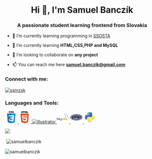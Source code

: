 <h1 align="center">Hi 👋, I'm Samuel Banczík</h1>
<h3 align="center">A passionate student learning frontend from Slovakia</h3>

- 🔭 I’m currently learning programming in [SSOSTA](https://ssosta.edupage.org/)

- 🌱 I’m currently learning **HTML,CSS,PHP and MySQL**

- 👯 I’m looking to collaborate on **any project**

- 📫 You can reach me here **samuel.banczik@gmail.com**

<h3 align="left">Connect with me:</h3>
<p align="left">
<a href="https://instagram.com/ssmzxk" target="blank"><img align="center" src="https://raw.githubusercontent.com/rahuldkjain/github-profile-readme-generator/master/src/images/icons/Social/instagram.svg" alt="ssmzxk" height="30" width="40" /></a>
</p>

<h3 align="left">Languages and Tools:</h3>
<p align="left"> <a href="https://www.w3schools.com/css/" target="_blank" rel="noreferrer"> <img src="https://raw.githubusercontent.com/devicons/devicon/master/icons/css3/css3-original-wordmark.svg" alt="css3" width="40" height="40"/> </a> <a href="https://www.w3.org/html/" target="_blank" rel="noreferrer"> <img src="https://raw.githubusercontent.com/devicons/devicon/master/icons/html5/html5-original-wordmark.svg" alt="html5" width="40" height="40"/> </a> <a href="https://www.adobe.com/in/products/illustrator.html" target="_blank" rel="noreferrer"> <img src="https://www.vectorlogo.zone/logos/adobe_illustrator/adobe_illustrator-icon.svg" alt="illustrator" width="40" height="40"/> </a> <a href="https://www.mysql.com/" target="_blank" rel="noreferrer"> <img src="https://raw.githubusercontent.com/devicons/devicon/master/icons/mysql/mysql-original-wordmark.svg" alt="mysql" width="40" height="40"/> </a> <a href="https://www.php.net" target="_blank" rel="noreferrer"> <img src="https://raw.githubusercontent.com/devicons/devicon/master/icons/php/php-original.svg" alt="php" width="40" height="40"/> </a> <a href="https://www.python.org" target="_blank" rel="noreferrer"> <img src="https://raw.githubusercontent.com/devicons/devicon/master/icons/python/python-original.svg" alt="python" width="40" height="40"/> </a> </p>

<img src="https://github-readme-stats.vercel.app/api/top-langs/?username=samuelbanczik"/>

<p>&nbsp;<img align="center" src="https://github-readme-stats.vercel.app/api?username=samuelbanczik&show_icons=true&locale=en" alt="samuelbanczik" /></p>

<p><img align="center" src="https://github-readme-streak-stats.herokuapp.com/?user=samuelbanczik&" alt="samuelbanczik" /></p>
